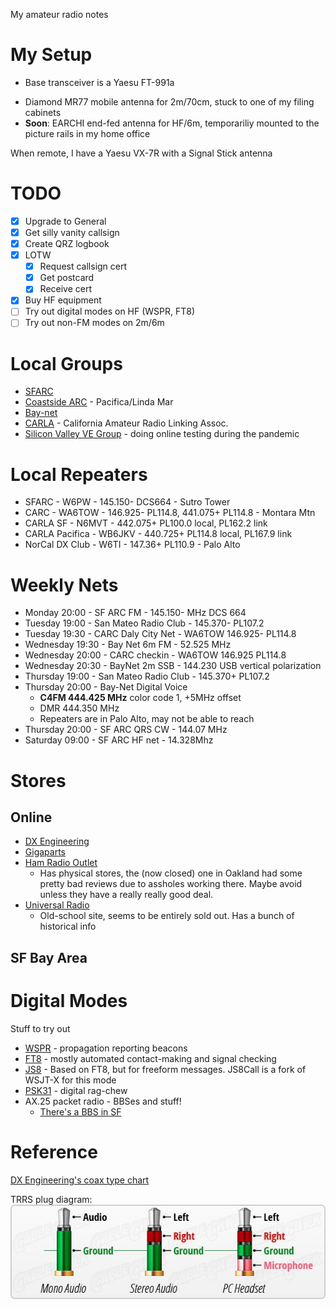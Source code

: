 My amateur radio notes

# My Setup
* Base transceiver is a Yaesu FT-991a
- Diamond MR77 mobile antenna for 2m/70cm, stuck to one of my filing cabinets
- **Soon**: EARCHI end-fed antenna for HF/6m, temporariliy mounted to the picture rails in my home office

When remote, I have a Yaesu VX-7R with a Signal Stick antenna

# TODO
- [x] Upgrade to General
- [x] Get silly vanity callsign
- [x] Create QRZ logbook
- [x] LOTW
	- [x] Request callsign cert
	- [x] Get postcard
	- [x] Receive cert
- [x] Buy HF equipment
- [ ] Try out digital modes on HF (WSPR, FT8)
- [ ] Try out non-FM modes on 2m/6m

# Local Groups
- [SFARC](https://www.sfarc.org/)
- [Coastside ARC](https://www.coastsidearc.org) - Pacifica/Linda Mar
- [Bay-net](https://www.bay-net.org/)
- [CARLA](http://www.carlaradio.net/) - California Amateur Radio Linking Assoc.
- [Silicon Valley VE Group](http://www.svve.org/) - doing online testing during the pandemic

# Local Repeaters
- SFARC - W6PW - 145.150- DCS664 - Sutro Tower
- CARC - WA6TOW - 146.925- PL114.8, 441.075+ PL114.8 - Montara Mtn
- CARLA SF - N6MVT - 442.075+ PL100.0 local, PL162.2 link
- CARLA Pacifica - WB6JKV - 440.725+ PL114.8 local, PL167.9 link
- NorCal DX Club - W6TI - 147.36+ PL110.9 - Palo Alto

# Weekly Nets
- Monday 20:00 - SF ARC FM - 145.150- MHz DCS 664
- Tuesday 19:00 - San Mateo Radio Club - 145.370- PL107.2
- Tuesday 19:30 - CARC Daly City Net - WA6TOW 146.925- PL114.8
- Wednesday 19:30 - Bay Net 6m FM - 52.525 MHz
- Wednesday 20:00 - CARC checkin - WA6TOW 146.925 PL114.8
- Wednesday 20:30 - BayNet 2m SSB - 144.230 USB vertical polarization
- Thursday 19:00 - San Mateo Radio Club - 145.370+ PL107.2
- Thursday 20:00 - Bay-Net Digital Voice
	- **C4FM 444.425 MHz** color code 1, +5MHz offset
	- DMR 444.350 MHz
	- Repeaters are in Palo Alto, may not be able to reach
- Thursday 20:00 - SF ARC QRS CW - 144.07 MHz
- Saturday 09:00 - SF ARC HF net - 14.328Mhz


# Stores
## Online
- [DX Engineering](https://www.dxengineering.com/)
- [Gigaparts](https://www.gigaparts.com/)
- [Ham Radio Outlet](https://www.hamradio.com/)
	- Has physical stores, the (now closed) one in Oakland had some pretty bad reviews due to assholes working there. Maybe avoid unless they have a really really good deal.
- [Universal Radio](https://www.universal-radio.com/)
	- Old-school site, seems to be entirely sold out. Has a bunch of historical info

## SF Bay Area


# Digital Modes
Stuff to try out

- [WSPR](http://www.wsprnet.org/drupal/) - propagation reporting beacons
- [FT8](https://www.sigidwiki.com/wiki/FT8) - mostly automated contact-making and signal checking
- [JS8](https://js8call.com/) - Based on FT8, but for freeform messages. JS8Call is a fork of WSJT-X for this mode
- [PSK31](https://www.qsl.net/sv1grb/psk31.htm) - digital rag-chew
- AX.25 packet radio - BBSes and stuff!
	- [There's a BBS in SF](https://www.reddit.com/r/amateurradio/comments/cuxso3/packet_radio_bbs_in_san_francisco_still_operating/)



# Reference
[DX Engineering's coax type chart](https://static.dxengineering.com/pdf/dxe_coax_compare-chart91120-rev7.pdf)

TRRS plug diagram:
![](/img/trrs-diagram.jpg)